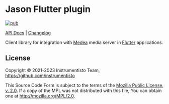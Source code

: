 Jason Flutter plugin
====================

[![pub](https://img.shields.io/pub/v/medea_jason "pub")](https://pub.dev/packages/medea_jason)

[API Docs](https://pub.dev/documentation/medea_jason) |
[Changelog](https://github.com/instrumentisto/medea-jason/blob/master/flutter/CHANGELOG.md)

Client library for integration with [Medea] media server in [Flutter] applications.





## License

Copyright © 2021-2023 Instrumentisto Team, <https://github.com/instrumentisto>

This Source Code Form is subject to the terms of the [Mozilla Public License, v. 2.0](https://github.com/instrumentisto/medea-jason/blob/master/flutter/LICENSE). If a copy of the MPL was not distributed with this file, You can obtain one at <http://mozilla.org/MPL/2.0>.




[Flutter]: https://flutter.dev
[Medea]: https://github.com/instrumentisto/medea
